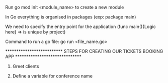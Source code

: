 Run go mod init <module_name> to create a new module

In Go everything is organised in packages (exp: package main)

We need to specify the entry point for the application (func main(){Logic here} => is unique by project)

Command to run a go file: go run <file_name.go>

************************** STEPS FOR CREATING OUR TICKETS BOOKING APP ****************************** 

1) Greet clients

2) Define a variable for conference name